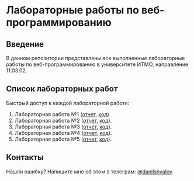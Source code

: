 # Лабораторные работы по веб-программированию

## Введение

В данном репозитории представлены все выполненные лабораторные работы по
веб-программированию в университете ИТМО, направление 11.03.02.

## Список лабораторных работ

Быстрый доступ к каждой лабораторной работе:

1. Лабораторная работа №1 ([отчет](labs/lab-1/tex/report.pdf),
   [код](labs/lab-1/)).
2. Лабораторная работа №2 ([отчет](labs/lab-2/tex/report.pdf),
   [код](labs/lab-2/)).
3. Лабораторная работа №3 ([отчет](labs/lab-3/tex/report.pdf),
   [код](labs/lab-3/)).
4. Лабораторная работа №4 ([отчет](labs/lab-4/tex/report.pdf),
   [код](labs/lab-4/)).
5. Лабораторная работа №5 ([отчет](labs/lab-5/tex/report.pdf),
   [код](labs/lab-5/)).

## Контакты

Нашли ошибку? Напишите мне об этом в телеграм:
[@danilshvalov](https://t.me/danilshvalov)
